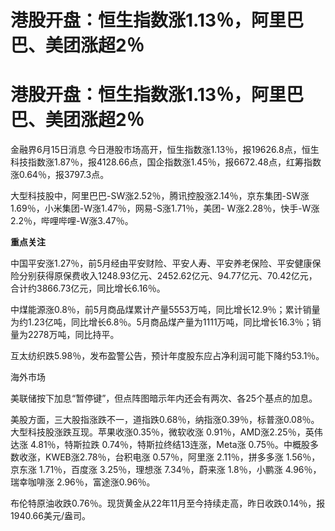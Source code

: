 # 港股开盘：恒生指数涨1.13％，阿里巴巴、美团涨超2％

# 港股开盘：恒生指数涨1.13％，阿里巴巴、美团涨超2％

金融界6月15日消息
今日港股市场高开，恒生指数涨1.13％，报19626.8点，恒生科技指数涨1.87％，报4128.66点，国企指数涨1.45％，报6672.48点，红筹指数涨0.64％，报3797.3点。

大型科技股中，阿里巴巴-SW涨2.52％，腾讯控股涨2.14％，京东集团-SW涨1.69％，小米集团-W涨1.47％，网易-S涨1.71％，美团-
W涨2.28％，快手-W涨2.2％，哔哩哔哩-W涨3.47％。

**重点关注**

中国平安涨1.27％，前5月经由平安财险、平安人寿、平安养老保险、平安健康保险分别获得原保费收入1248.93亿元、2452.62亿元、94.77亿元、70.42亿元，合计约3866.73亿元，同比增长6.16％。

中煤能源涨0.8％，前5月商品煤累计产量5553万吨，同比增长12.9％；累计销量为约1.23亿吨，同比增长6.8％。5月商品煤产量为1111万吨，同比增长16.3％；销量为2278万吨，同比持平。

互太纺织跌5.98％，发布盈警公告，预计年度股东应占净利润可能下降约53.1％。

海外市场

美联储按下加息“暂停键”，但点阵图暗示年内还会有两次、各25个基点的加息。

美股方面，三大股指涨跌不一，道指跌0.68％，纳指涨0.39％，标普涨0.08％。大型科技股涨跌互现。苹果收涨0.35％，微软收涨
0.91％，AMD涨2.25％，英伟达涨 4.81％，特斯拉跌 0.74％，特斯拉终结13连涨，Meta涨
0.75％。中概股多数收涨，KWEB涨2.78％，台积电涨 0.57％，阿里涨 2.11％，拼多多涨 1.56％，京东涨 1.71％，百度涨
3.25％，理想涨 7.34％，蔚来涨 1.8％，小鹏涨 4.96％，瑞幸咖啡涨 2.96％，富途涨0.96％。

布伦特原油收跌0.76％。现货黄金从22年11月至今持续走高，昨日收跌0.14％，报1940.66美元/盎司。

